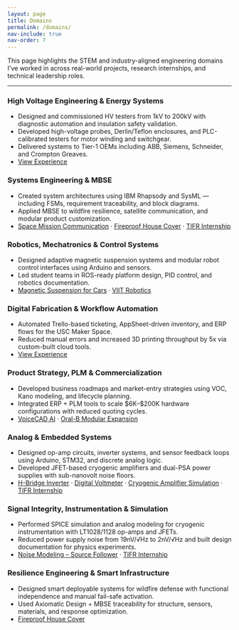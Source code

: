 ```yaml
---
layout: page
title: Domains
permalink: /domains/
nav-include: true
nav-order: 7
---
```


<p>This page highlights the STEM and industry-aligned engineering domains I've worked in across real-world projects, research internships, and technical leadership roles.</p>

<hr/>

<h3>High Voltage Engineering & Energy Systems</h3>
<ul>
  <li>Designed and commissioned HV testers from 1kV to 200kV with diagnostic automation and insulation safety validation.</li>
  <li>Developed high-voltage probes, Derlin/Teflon enclosures, and PLC-calibrated testers for motor winding and switchgear.</li>
  <li>Delivered systems to Tier-1 OEMs including ABB, Siemens, Schneider, and Crompton Greaves.</li>
  <li><a href="portfolio/experience/#crest-test-systems-pvt-ltd-aug-2021--jul-2023">View Experience</a></li>
</ul>

<h3>Systems Engineering & MBSE</h3>
<ul>
  <li>Created system architectures using IBM Rhapsody and SysML — including FSMs, requirement traceability, and block diagrams.</li>
  <li>Applied MBSE to wildfire resilience, satellite communication, and modular product customization.</li>
  <li>
    <a href="portfolio/projects/#mbse-space-mission-communication-system-nov-2024--dec-2024">Space Mission Communication</a> · 
    <a href="portfolio/projects/#fireproof-retractable-house-cover-jan-2025--mar-2025">Fireproof House Cover</a> · 
    <a href="portfolio/experience/#tata-institute-of-fundamental-research-tifr--nuclear-physics-laboratory">TIFR Internship</a>
  </li>
</ul>

<h3>Robotics, Mechatronics & Control Systems</h3>
<ul>
  <li>Designed adaptive magnetic suspension systems and modular robot control interfaces using Arduino and sensors.</li>
  <li>Led student teams in ROS-ready platform design, PID control, and robotics documentation.</li>
  <li>
    <a href="portfolio/projects/#magnetic-suspension-for-cars-nov-2017--dec-2017">Magnetic Suspension for Cars</a> · 
    <a href="portfolio/leadership/#viit-robotics--vice-president-and-senior-mentor-aug-2019--may-2021">VIIT Robotics</a>
  </li>
</ul>

<h3>Digital Fabrication & Workflow Automation</h3>
<ul>
  <li>Automated Trello-based ticketing, AppSheet-driven inventory, and ERP flows for the USC Maker Space.</li>
  <li>Reduced manual errors and increased 3D printing throughput by 5x via custom-built cloud tools.</li>
  <li><a href="portfolio/experience/#university-of-southern-california--baum-family-maker-space">View Experience</a></li>
</ul>

<h3>Product Strategy, PLM & Commercialization</h3>
<ul>
  <li>Developed business roadmaps and market-entry strategies using VOC, Kano modeling, and lifecycle planning.</li>
  <li>Integrated ERP + PLM tools to scale $6K–$200K hardware configurations with reduced quoting cycles.</li>
  <li>
    <a href="portfolio/projects/#voicecad-ai--ai-driven-cad-system-sep-2024--dec-2024">VoiceCAD AI</a> · 
    <a href="portfolio/projects/#expanding-oral-bs-modular-product-line-sep-2023--dec-2023">Oral-B Modular Expansion</a>
  </li>
</ul>

<h3>Analog & Embedded Systems</h3>
<ul>
  <li>Designed op-amp circuits, inverter systems, and sensor feedback loops using Arduino, STM32, and discrete analog logic.</li>
  <li>Developed JFET-based cryogenic amplifiers and dual-PSA power supplies with sub-nanovolt noise floors.</li>
  <li>
    <a href="portfolio/projects/#h-bridge-72wh-240v-dc-ac-inverter-aug-2019--dec-2019">H-Bridge Inverter</a> · 
    <a href="portfolio/projects/#digital-voltmeter-feb-2019--apr-2019">Digital Voltmeter</a> · 
    <a href="portfolio/projects/#noise-modeling-of-a-source-follower-cryogenic-amplifier-may-2020--jun-2021">Cryogenic Amplifier Simulation</a> · 
    <a href="portfolio/experience/#tata-institute-of-fundamental-research-tifr--nuclear-physics-laboratory">TIFR Internship</a>
  </li>
</ul>

<h3>Signal Integrity, Instrumentation & Simulation</h3>
<ul>
  <li>Performed SPICE simulation and analog modeling for cryogenic instrumentation with LT1028/1128 op-amps and JFETs.</li>
  <li>Reduced power supply noise from 19nV/√Hz to 2nV/√Hz and built design documentation for physics experiments.</li>
  <li>
    <a href="portfolio/projects/#noise-modeling-of-a-source-follower-cryogenic-amplifier-may-2020--jun-2021">Noise Modeling – Source Follower</a> · 
    <a href="portfolio/experience/#tata-institute-of-fundamental-research-tifr--nuclear-physics-laboratory">TIFR Internship</a>
  </li>
</ul>

<h3>Resilience Engineering & Smart Infrastructure</h3>
<ul>
  <li>Designed smart deployable systems for wildfire defense with functional independence and manual fail-safe activation.</li>
  <li>Used Axiomatic Design + MBSE traceability for structure, sensors, materials, and response optimization.</li>
  <li><a href="portfolio/projects/#fireproof-retractable-house-cover-jan-2025--mar-2025">Fireproof House Cover</a></li>
</ul>
